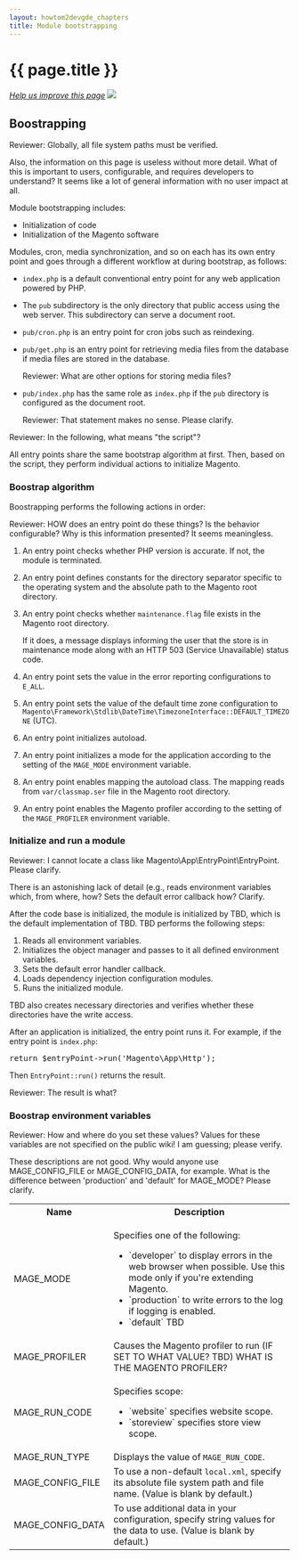 ```yaml
---
layout: howtom2devgde_chapters
title: Module bootstrapping 
---
```

 
<h1 id="m2devgde-boot">{{ page.title }}</h1>

<p><a href="{{ site.githuburl }}m2devgde/holding-pen/bootstrap.md" target="_blank"><em>Help us improve this page</em></a>&nbsp;<img src="{{ site.baseurl }}common/images/newWindow.gif"/></p>

<h2 id="m2devgde-bootstrap">Boostrapping</h2>

<p class="q">Reviewer: Globally, all file system paths must be verified.</p>
<p class="q">Also, the information on this page is useless without more detail. What of this is important to users, configurable, and requires developers to understand? It seems like a lot of general information with no user impact at all.</p>

Module bootstrapping includes: 

*	Initialization of code 
*	Initialization of the Magento software

Modules, cron, media synchronization, and so on each has its own entry point and goes through a different workflow at during bootstrap, as follows:

*	`index.php` is a default conventional entry point for any web application powered by PHP.
*	The `pub` subdirectory is the only directory that public access using the web server. This subdirectory can serve a document root.
*	`pub/cron.php` is an entry point for cron jobs such as reindexing.
*	`pub/get.php` is an entry point for retrieving media files from the database if media files are stored in the database. 

	<p class="q">Reviewer: What are other options for storing media files?</p>

*	`pub/index.php` has the same role as `index.php` if the `pub` directory is configured as the document root.

	<p class="q">Reviewer: That statement makes no sense. Please clarify.</p>

<p class="q">Reviewer: In the following, what means "the script"?</p>
	
All entry points share the same bootstrap algorithm at first. Then, based on the script, they perform individual actions to initialize Magento.

<h3 id="m2devgde-bootstrap-algo">Boostrap algorithm</h3>

Boostrapping performs the following actions in order:

<p class="q">Reviewer: HOW does an entry point do these things? Is the behavior configurable? Why is this information presented? It seems meaningless.</p>

1.	An entry point checks whether PHP version is accurate. If not, the module is terminated.
2.	An entry point defines constants for the directory separator specific to the operating system and the absolute path to the Magento root directory.
3.	An entry point checks whether `maintenance.flag` file exists in the Magento root directory. 

	If it does, a message displays informing the user that the store is in maintenance mode along with an HTTP 503 (Service Unavailable) status code.
	
4.	An entry point sets the value in the error reporting configurations to `E_ALL`.
4.	An entry point sets the value of the default time zone configuration to `Magento\Framework\Stdlib\DateTime\TimezoneInterface::DEFAULT_TIMEZONE` (UTC).
5.	An entry point initializes autoload.
6.	An entry point initializes a mode for the application according to the setting of the `MAGE_MODE` environment variable.
7.	An entry point enables mapping the autoload class. The mapping reads from `var/classmap.ser` file in the Magento root directory.
8.	An entry point enables the Magento profiler according to the setting of the `MAGE_PROFILER` environment variable.

<h3 id="m2devgde-bootstrap-init">Initialize and run a module</h3>

<p class="q">Reviewer: I cannot locate a class like Magento\App\EntryPoint\EntryPoint. Please clarify.</p>
<p class="q">There is an astonishing lack of detail (e.g., reads environment variables which, from where, how? Sets the default error callback how? Clarify.</p>

After the code base is initialized, the module is initialized by TBD, which is the default implementation of TBD. TBD performs the following steps:

1.	Reads all environment variables.
2.	Initializes the object manager and passes to it all defined environment variables.
3.	Sets the default error handler callback.
4.	Loads dependency injection configuration modules.
5.	Runs the initialized module.

TBD also creates necessary directories and verifies whether these directories have the write access.

After an application is initialized, the entry point runs it. For example, if the entry point is `index.php`:

<pre>return $entryPoint->run('Magento\App\Http');</pre>

Then `EntryPoint::run()` returns the result.

<p class="q">Reviewer: The result is what?</p>

<h3 id="m2devgde-bootstrap-vars">Boostrap environment variables</h3>

<p class="q">Reviewer: How and where do you set these values? Values for these variables are not specified on the public wiki! I am guessing; please verify.</p>
<p class="q">These descriptions are not good. Why would anyone use MAGE_CONFIG_FILE or MAGE_CONFIG_DATA, for example. What is the difference between 'production' and 'default' for MAGE_MODE? Please clarify.</p>

<table>
	<tbody>
		<tr>
			<th>Name</th>
			<th>Description</th>
		</tr>
	<tr>
		<td>MAGE_MODE</td>
		<td><p>Specifies one of the following:</p>
			<ul><li>`developer` to display errors in the web browser when possible. Use this mode only if you're extending Magento.</li>
			<li>`production` to write errors to the log if logging is enabled.</li>
			<li>`default` TBD</li></ul></td>
	</tr>
	<tr>
		<td>MAGE_PROFILER</td>
		<td>Causes the Magento profiler to run (IF SET TO WHAT VALUE? TBD) WHAT IS THE MAGENTO PROFILER?</td>
	</tr>
	<tr>
		<td>MAGE_RUN_CODE</td>
		<td><p>Specifies scope:</p>
		<ul><li>`website` specifies website scope.</li>
		<li>`storeview` specifies store view scope.</li></ul></td>
	</tr>
	<tr>
		<td>MAGE_RUN_TYPE</td>
		<td>Displays the value of <code>MAGE_RUN_CODE</code>.</td>
	</tr>
	<tr>
		<td>MAGE_CONFIG_FILE</td>
		<td>To use a non-default <code>local.xml</code>, specify its absolute file system path and file name. (Value is blank by default.)</td>
	</tr>
	<tr>
		<td>MAGE_CONFIG_DATA</td>
		<td>To use additional data in your configuration, specify string values for the data to use. (Value is blank by default.)</td>
	</tr>
	</tbody>
</table>


